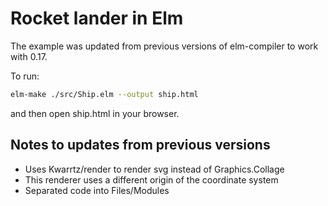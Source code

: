 # Rocket lander in Elm

The example was updated from previous versions of elm-compiler to work with 0.17.

To run:

```sh
elm-make ./src/Ship.elm --output ship.html
```

and then open ship.html in your browser.


## Notes to updates from previous versions
* Uses Kwarrtz/render to render svg instead of Graphics.Collage
* This renderer uses a different origin of the coordinate system
* Separated code into Files/Modules 